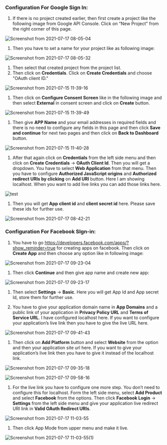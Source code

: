 ### Configuration For Google Sign In:

1. If there is no project created earlier, then first create a project like the following image from Google API Console. Click on “New Project” from the right corner of this page. 

![Screenshot from 2021-07-17 08-05-04](https://user-images.githubusercontent.com/77866740/126026037-f77e9497-76cb-499b-9bca-e3b1b2ceca72.jpg)

1. Then you have to set a name for your project like as following image:

![Screenshot from 2021-07-17 08-05-32](https://user-images.githubusercontent.com/77866740/126026048-2416d1e0-c573-419f-b060-94e3a920d63f.jpg)

1. Then select that created project from the project list.
1. Then click on **Credentials**. Click on **Create Credentials** and choose "OAuth client ID."

![Screenshot from 2021-07-15 11-39-16](https://user-images.githubusercontent.com/77866740/126026073-e2508a0a-bac7-4712-8a22-b4e08f2cfa3d.jpg)
 
1. Then click on **Configure Consent Screen** like in the following image and then select **External** in consent screen and click on **Create** button.

![Screenshot from 2021-07-15 11-39-49](https://user-images.githubusercontent.com/77866740/126026083-1ec5e36b-d9ad-45dd-97b8-d7a078480478.jpg)


1. Then give **APP Name** and your email addresses in required fields and there is no need to configure any fields in this page and then click **Save and continue** for next two pages and then click on **Back to Dashboard** button.  

![Screenshot from 2021-07-15 11-40-28](https://user-images.githubusercontent.com/77866740/126026086-f28ec127-3834-4386-b851-e64dc705aadc.jpg)

1. After that again click on **Credentials** from the left side menu and then click on **Create Credentials** -> **OAuth Client Id**. Then you will get a dropdown. You have to select **Web Application** from that menu. Then you have to configure **Authorized JavaScript origins** and **Authorized redirect URIs by clicking** on **Add URI** button. Here I am showing localhost. When you want to add live links you can add those links here.

![test](https://user-images.githubusercontent.com/77866740/126026103-169bde0b-d8eb-46ca-9324-bc448b912ba0.jpg)

1. Then you will get **App client id** and **client secret id** here. Please save these ids for further use.

![Screenshot from 2021-07-17 08-42-21](https://user-images.githubusercontent.com/77866740/126026123-8e88978c-f952-458e-866c-124cdf24e26a.jpg)             

### Configuration For Facebook SIgn-in:

1. You have to go https://developers.facebook.com/apps/?show_reminder=true for creating apps on facebook.
Then click on **Create App** and then choose any option like in following image:

![Screenshot from 2021-07-17 09-23-04](https://user-images.githubusercontent.com/77866740/126026192-6c4ca995-89d4-4953-88d8-b295dbb26187.jpg)

1. Then click **Continue** and then give app name and create new app:

![Screenshot from 2021-07-17 09-23-17](https://user-images.githubusercontent.com/77866740/126026200-8343d5a6-eae5-49c2-8a39-aa9d47af3743.jpg)

1. Then select **Settings** -> **Basic**. Here you will get App Id and App secret Id, store them for further use.

1. You have to give your application domain name in **App Domains** and  a public link of your application in **Privacy Policy URL** and **Terms of Service URL**. I have configured localhost here. If you want to configure your application’s live link then you have to give the live URL here.

![Screenshot from 2021-07-17 09-41-43](https://user-images.githubusercontent.com/77866740/126026203-e7ce88ce-8a39-4bb9-a2ce-7647d25f833b.jpg)

1. Then click on **Add Platform** button and select **Website** from the option and then your application site url here. If you want to give your application’s  live link then you have to give it instead of the localhost link. 

![Screenshot from 2021-07-17 09-35-18](https://user-images.githubusercontent.com/77866740/126026207-0bd1685b-90ad-47ea-ada3-e466d7e91fac.jpg)

![Screenshot from 2021-07-17 09-58-16](https://user-images.githubusercontent.com/77866740/126026209-6a11afff-5736-40c3-bd0c-7648f962234a.jpg)


1. For the live link you have to configure one more step. You don’t need to configure this for localhost. Form the left side menu, select **Add Product** and select **Facebook** from the options.
Then click **Facebook Login** -> **Settings** from the left side menu and give your application live redirect URI link in **Valid OAuth Redirect URIs**.

![Screenshot from 2021-07-17 11-03-55](https://user-images.githubusercontent.com/77866740/126026475-e1b2a868-d137-4c86-bcb4-aeb21b96e768.jpg)

1. Then click App Mode from upper menu and make it live.

![Screenshot from 2021-07-17 11-03-55(1)](https://user-images.githubusercontent.com/77866740/126026479-8540fbf2-d544-40c3-a163-a18a1e2978c4.jpg)





